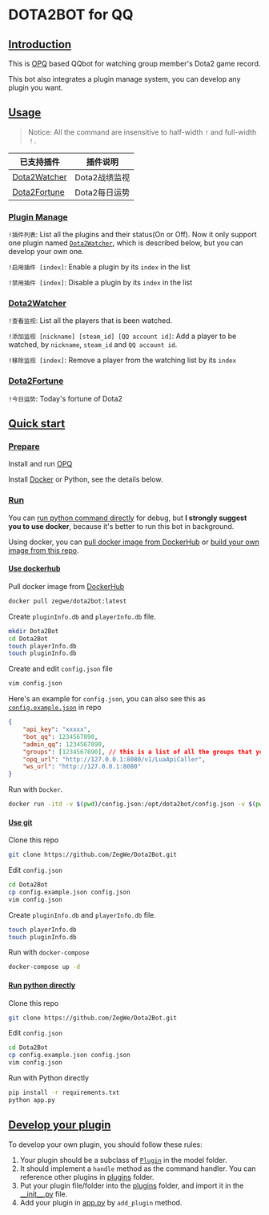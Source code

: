 # DOTA2BOT for QQ

## [Introduction](#introduction)

This is [OPQ](https://github.com/OPQBOT/OPQ) based QQbot for watching group member's Dota2 game record.

This bot also integrates a plugin manage system, you can develop any plugin you want.

## [Usage](#usage)

> Notice: All the command are insensitive to half-width `!` and full-width `！`.
> 
|已支持插件|插件说明|
|-|-|
|[Dota2Watcher](#dota2watcher)|Dota2战绩监视|
|[Dota2Fortune](#dota2fortune)|Dota2每日运势|

### [Plugin Manage](#plugin-manage)

`!插件列表`: List all the plugins and their status(On or Off). Now it only support one plugin named [`Dota2Watcher`](), which is described below, but you can develop your own one.

`!启用插件 [index]`: Enable a plugin by its `index` in the list

`!禁用插件 [index]`: Disable a plugin by its `index` in the list

### [Dota2Watcher](#dota2watcher)

`!查看监视`: List all the players that is been watched.

`!添加监视 [nickname] [steam_id] [QQ account id]`: Add a player to be watched, by `nickname`, `steam_id` and `QQ account id`.

`!移除监视 [index]`: Remove a player from the watching list by its `index`

### [Dota2Fortune](#dota2fortune)

`!今日运势`: Today's fortune of Dota2

## [Quick start](#quick-start)

### [Prepare](#prepare)

Install and run [OPQ](https://github.com/OPQBOT/OPQ)

Install [Docker](https://docs.docker.com/engine/install/) or Python, see the details below.

### [Run](#run)

You can [run python command directly](#run-python-directly) for debug, but **I strongly suggest you to use docker**, because it's better to run this bot in background.

Using docker, you can [pull docker image from DockerHub](#use-dockerhub) or [build your own image from this repo](#use-git).

#### [Use dockerhub](#use-dockerhub)

Pull docker image from [DockerHub](https://hub.docker.com/r/zegwe/dota2bot)
```bash
docker pull zegwe/dota2bot:latest
```

Create `pluginInfo.db` and `playerInfo.db` file.
```bash
mkdir Dota2Bot
cd Dota2Bot
touch playerInfo.db
touch pluginInfo.db
```


Create and edit `config.json` file
```bash
vim config.json
```
Here's an example for `config.json`, you can also see this as [`config.example.json`](./config.example.json) in repo
```json
{
	"api_key": "xxxxx",
	"bot_qq": 1234567890,
	"admin_qq": 1234567890,
	"groups": [1234567890], // this is a list of all the groups that you want to enable bot in
	"opq_url": "http://127.0.0.1:8080/v1/LuaApiCaller",
	"ws_url": "http://127.0.0.1:8080"
}
```

Run with `Docker`.
```bash
docker run -itd -v $(pwd)/config.json:/opt/dota2bot/config.json -v $(pwd)/playerInfo.db:/opt/dota2bot/playerInfo.db -v $(pwd)/pluginInfo.db:/opt/dota2bot/pluginInfo.db --name dota2bot zegwe/dota2bot:latest
```

#### [Use git](#use-git)

Clone this repo
```bash
git clone https://github.com/ZegWe/Dota2Bot.git
```

Edit `config.json`
```bash
cd Dota2Bot
cp config.example.json config.json
vim config.json
```

Create `pluginInfo.db` and `playerInfo.db` file.
```bash
touch playerInfo.db
touch pluginInfo.db
```

Run with `docker-compose`
```bash
docker-compose up -d
```

#### [Run python directly](#run-python-directly)

Clone this repo
```bash
git clone https://github.com/ZegWe/Dota2Bot.git
```

Edit `config.json`
```bash
cd Dota2Bot
cp config.example.json config.json
vim config.json
```

Run with Python directly
```bash
pip install -r requirements.txt
python app.py
```

## [Develop your plugin](#develop-your-plugin)

To develop your own plugin, you should follow these rules:

1. Your plugin should be a subclass of [`Plugin`](/model/plugin.py) in the model folder.
2. It should implement a `handle` method as the command handler. You can reference other plugins in [plugins](/plugins) folder.
3. Put your plugin file/folder into the [plugins](/plugins) folder, and import it in the [\_\_init__.py](/plugins/__init__.py) file.
4. Add your plugin in [app.py](/app.py) by `add_plugin` method.